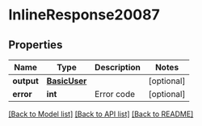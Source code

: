 # InlineResponse20087

## Properties
Name | Type | Description | Notes
------------ | ------------- | ------------- | -------------
**output** | [**BasicUser**](BasicUser.md) |  | [optional] 
**error** | **int** | Error code | [optional] 

[[Back to Model list]](../README.md#documentation-for-models) [[Back to API list]](../README.md#documentation-for-api-endpoints) [[Back to README]](../README.md)

